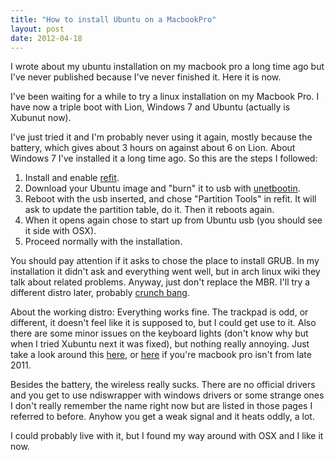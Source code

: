 ```yaml
---
title: "How to install Ubuntu on a MacbookPro"
layout: post
date: 2012-04-18
---
```


I wrote about my ubuntu installation on my macbook pro a long time ago but I've never published because I've never finished it. Here it is now.

I've been waiting for a while to try a linux installation on my Macbook Pro. I have now a triple boot with Lion, Windows 7 and Ubuntu (actually is Xubunut now).

I've just tried it and I'm probably never using it again, mostly because the battery, which gives about 3 hours on against about 6 on Lion. About Windows 7 I've installed it a long time ago. So this are the steps I followed:

1. Install and enable [refit](http://refit.sourceforge.net/).
2. Download your Ubuntu image and "burn" it to usb with [unetbootin](http://unetbootin.sourceforge.net).
3. Reboot with the usb inserted, and chose "Partition Tools" in refit. It will ask to update the partition table, do it. Then it reboots again.
4. When it opens again chose to start up from Ubuntu usb (you should see it side with OSX).
5. Proceed normally with the installation.

You should pay attention if it asks to chose the place to install GRUB. In my installation it didn't ask and everything went well, but in arch linux wiki they talk about related problems. Anyway, just don't replace the MBR. I'll try a different distro later, probably [crunch bang](http://crunchbanglinux.org/).

About the working distro: Everything works fine. The trackpad is odd, or different, it doesn't feel like it is supposed to, but I could get use to it. Also there are some minor issues on the keyboard lights (don't know why but when I tried Xubuntu next it was fixed), but nothing really annoying. Just take a look around this [here](https://help.ubuntu.com/community/MacBookPro8-2/Oneiric), or [here](https://wiki.ubuntu.com/MactelSupportTeam/CommunityHelpPages) if you're macbook pro isn't from late 2011.

Besides the battery, the wireless really sucks. There are no official drivers and you get to use ndiswrapper with windows drivers or some strange ones I don't really remember the name right now but are listed in those pages I referred to before. Anyhow you get a weak signal and it heats oddly, a lot.

I could probably live with it, but I found my way around with OSX and I like it now.
